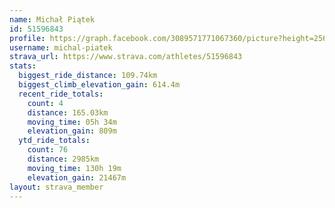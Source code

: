 ```yaml
---
name: Michał Piątek
id: 51596843
profile: https://graph.facebook.com/3089571771067360/picture?height=256&width=256
username: michal-piatek
strava_url: https://www.strava.com/athletes/51596843
stats:
  biggest_ride_distance: 109.74km
  biggest_climb_elevation_gain: 614.4m
  recent_ride_totals:
    count: 4
    distance: 165.03km
    moving_time: 05h 34m
    elevation_gain: 809m
  ytd_ride_totals:
    count: 76
    distance: 2985km
    moving_time: 130h 19m
    elevation_gain: 21467m
layout: strava_member
--- 
```

